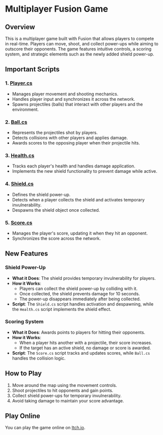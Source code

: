 # Multiplayer Fusion Game

## Overview
This is a multiplayer game built with Fusion that allows players to compete in real-time. Players can move, shoot, and collect power-ups while aiming to outscore their opponents. The game features intuitive controls, a scoring system, and strategic elements such as the newly added shield power-up.

## Important Scripts

### 1. **[Player.cs](Assets/Scripts/Player.cs)**
- Manages player movement and shooting mechanics.
- Handles player input and synchronizes it across the network.
- Spawns projectiles (balls) that interact with other players and the environment.

### 2. **[Ball.cs](Assets/Scripts/Ball.cs)**
- Represents the projectiles shot by players.
- Detects collisions with other players and applies damage.
- Awards scores to the opposing player when their projectile hits.

### 3. **[Health.cs](Assets/Scripts/Health.cs)**
- Tracks each player's health and handles damage application.
- Implements the new shield functionality to prevent damage while active.

### 4. **[Shield.cs](Assets/Scripts/Shield.cs)**
- Defines the shield power-up.
- Detects when a player collects the shield and activates temporary invulnerability.
- Despawns the shield object once collected.

### 5. **[Score.cs](Assets/Scripts/Score.cs)**
- Manages the player's score, updating it when they hit an opponent.
- Synchronizes the score across the network.

## New Features

### Shield Power-Up
- **What it Does**: The shield provides temporary invulnerability for players.
- **How it Works**:
  - Players can collect the shield power-up by colliding with it.
  - Once collected, the shield prevents damage for 10 seconds.
  - The power-up disappears immediately after being collected.
- **Script**: The `Shield.cs` script handles activation and despawning, while the `Health.cs` script implements the shield effect.

### Scoring System
- **What it Does**: Awards points to players for hitting their opponents.
- **How it Works**:
  - When a player hits another with a projectile, their score increases.
  - If the target has an active shield, no damage or score is awarded.
- **Script**: The `Score.cs` script tracks and updates scores, while `Ball.cs` handles the collision logic.

## How to Play
1. Move around the map using the movement controls.
2. Shoot projectiles to hit opponents and gain points.
3. Collect shield power-ups for temporary invulnerability.
4. Avoid taking damage to maintain your score advantage.

## Play Online
You can play the game online on [Itch.io](https://tomgoz.itch.io/multiplayer-fusion-game).

